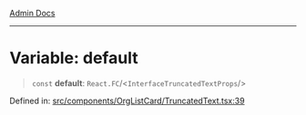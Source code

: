 [Admin Docs](/)

***

# Variable: default

> `const` **default**: `React.FC`/<`InterfaceTruncatedTextProps`/>

Defined in: [src/components/OrgListCard/TruncatedText.tsx:39](https://github.com/PalisadoesFoundation/talawa-admin/blob/main/src/components/OrgListCard/TruncatedText.tsx#L39)
